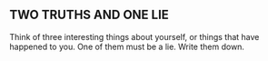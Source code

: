 ## TWO TRUTHS AND ONE LIE

Think of three interesting things about yourself, or things that have happened to you. One of them must be a lie.
Write them down.

